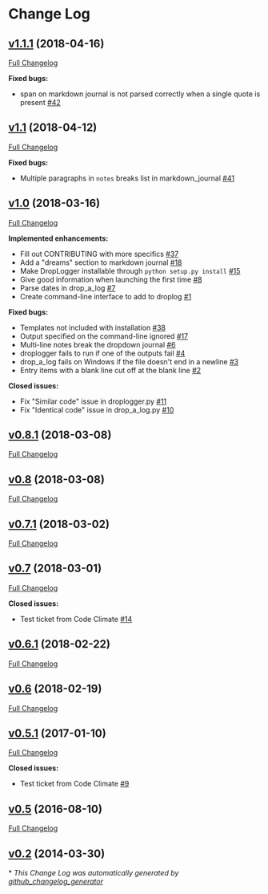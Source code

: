 # Change Log

## [v1.1.1](https://github.com/goodevilgenius/droplogger/tree/v1.1.1) (2018-04-16)
[Full Changelog](https://github.com/goodevilgenius/droplogger/compare/v1.1...v1.1.1)

**Fixed bugs:**

- span on markdown journal is not parsed correctly when a single quote is present [\#42](https://github.com/goodevilgenius/droplogger/issues/42)

## [v1.1](https://github.com/goodevilgenius/droplogger/tree/v1.1) (2018-04-12)
[Full Changelog](https://github.com/goodevilgenius/droplogger/compare/v1.0...v1.1)

**Fixed bugs:**

- Multiple paragraphs in `notes` breaks list in markdown\_journal [\#41](https://github.com/goodevilgenius/droplogger/issues/41)

## [v1.0](https://github.com/goodevilgenius/droplogger/tree/v1.0) (2018-03-16)
[Full Changelog](https://github.com/goodevilgenius/droplogger/compare/v0.8.1...v1.0)

**Implemented enhancements:**

- Fill out CONTRIBUTING with more specifics [\#37](https://github.com/goodevilgenius/droplogger/issues/37)
- Add a "dreams" section to markdown journal [\#18](https://github.com/goodevilgenius/droplogger/issues/18)
- Make DropLogger installable through `python setup.py install` [\#15](https://github.com/goodevilgenius/droplogger/issues/15)
- Give good information when launching the first time [\#8](https://github.com/goodevilgenius/droplogger/issues/8)
- Parse dates in drop\_a\_log [\#7](https://github.com/goodevilgenius/droplogger/issues/7)
- Create command-line interface to add to droplog [\#1](https://github.com/goodevilgenius/droplogger/issues/1)

**Fixed bugs:**

- Templates not included with installation [\#38](https://github.com/goodevilgenius/droplogger/issues/38)
- Output specified on the command-line ignored [\#17](https://github.com/goodevilgenius/droplogger/issues/17)
- Multi-line notes break the dropdown journal [\#6](https://github.com/goodevilgenius/droplogger/issues/6)
- droplogger fails to run if one of the outputs fail [\#4](https://github.com/goodevilgenius/droplogger/issues/4)
- drop\_a\_log fails on Windows if the file doesn't end in a newline [\#3](https://github.com/goodevilgenius/droplogger/issues/3)
- Entry items with a blank line cut off at the blank line [\#2](https://github.com/goodevilgenius/droplogger/issues/2)

**Closed issues:**

- Fix "Similar code" issue in droplogger.py [\#11](https://github.com/goodevilgenius/droplogger/issues/11)
- Fix "Identical code" issue in drop\_a\_log.py [\#10](https://github.com/goodevilgenius/droplogger/issues/10)

## [v0.8.1](https://github.com/goodevilgenius/droplogger/tree/v0.8.1) (2018-03-08)
[Full Changelog](https://github.com/goodevilgenius/droplogger/compare/v0.8...v0.8.1)

## [v0.8](https://github.com/goodevilgenius/droplogger/tree/v0.8) (2018-03-08)
[Full Changelog](https://github.com/goodevilgenius/droplogger/compare/v0.7.1...v0.8)

## [v0.7.1](https://github.com/goodevilgenius/droplogger/tree/v0.7.1) (2018-03-02)
[Full Changelog](https://github.com/goodevilgenius/droplogger/compare/v0.7...v0.7.1)

## [v0.7](https://github.com/goodevilgenius/droplogger/tree/v0.7) (2018-03-01)
[Full Changelog](https://github.com/goodevilgenius/droplogger/compare/v0.6.1...v0.7)

**Closed issues:**

- Test ticket from Code Climate [\#14](https://github.com/goodevilgenius/droplogger/issues/14)

## [v0.6.1](https://github.com/goodevilgenius/droplogger/tree/v0.6.1) (2018-02-22)
[Full Changelog](https://github.com/goodevilgenius/droplogger/compare/v0.6...v0.6.1)

## [v0.6](https://github.com/goodevilgenius/droplogger/tree/v0.6) (2018-02-19)
[Full Changelog](https://github.com/goodevilgenius/droplogger/compare/v0.5.1...v0.6)

## [v0.5.1](https://github.com/goodevilgenius/droplogger/tree/v0.5.1) (2017-01-10)
[Full Changelog](https://github.com/goodevilgenius/droplogger/compare/v0.5...v0.5.1)

**Closed issues:**

- Test ticket from Code Climate [\#9](https://github.com/goodevilgenius/droplogger/issues/9)

## [v0.5](https://github.com/goodevilgenius/droplogger/tree/v0.5) (2016-08-10)
[Full Changelog](https://github.com/goodevilgenius/droplogger/compare/v0.2...v0.5)

## [v0.2](https://github.com/goodevilgenius/droplogger/tree/v0.2) (2014-03-30)


\* *This Change Log was automatically generated by [github_changelog_generator](https://github.com/skywinder/Github-Changelog-Generator)*